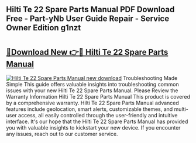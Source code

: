 ## Hilti Te 22 Spare Parts Manual PDF Download Free - Part-yNb User Guide Repair - Service Owner Edition g1nzt

# <h2><a href="http://bc7643.oget.top/?id=Hilti+Te+22+Spare+Parts+Manual">🔗Download New 👉🔴 Hilti Te 22 Spare Parts Manual</a></h2>

[![Hilti Te 22 Spare Parts Manual new download](https://i.imgur.com/5g1atiW.png)](http://bc7643.oget.top/?id=Hilti+Te+22+Spare+Parts+Manual)
Troubleshooting Made Simple This guide offers valuable insights into troubleshooting common issues with your new Hilti Te 22 Spare Parts Manual. Please Review the Warranty Information Hilti Te 22 Spare Parts Manual This product is covered by a comprehensive warranty. Hilti Te 22 Spare Parts Manual advanced features include geolocation, smart alerts, customizable themes, and multi-user access, all easily controlled through the user-friendly and intuitive interface. It's our hope that the Hilti Te 22 Spare Parts Manual has provided you with valuable insights to kickstart your new device. If you encounter any issues, reach out to our customer service.
